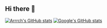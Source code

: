 ## Hi there 👋
[![Arrrch's GitHub stats](https://github-readme-stats.vercel.app/api?username=arrrch)](https://github.com/arrrch)
[![Google's GitHub stats](https://github-readme-stats.vercel.app/api?username=google)](https://github.com/arrrch)

<!--
**arrrch/arrrch** is a ✨ _special_ ✨ repository because its `README.md` (this file) appears on your GitHub profile.

Here are some ideas to get you started:

- 🔭 I’m currently working on ...
- 🌱 I’m currently learning ...
- 👯 I’m looking to collaborate on ...
- 🤔 I’m looking for help with ...
- 💬 Ask me about ...
- 📫 How to reach me: ...
- 😄 Pronouns: ...
- ⚡ Fun fact: ...
-->
